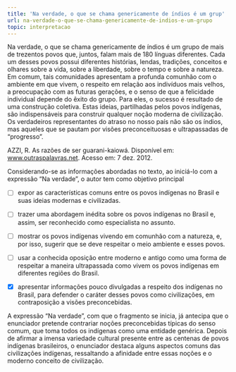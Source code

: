 ```yaml
---
title: 'Na verdade, o que se chama genericamente de índios é um grup'
url: na-verdade-o-que-se-chama-genericamente-de-indios-e-um-grupo
topic: interpretacao
---
```



Na verdade, o que se chama genericamente de índios é um grupo de mais de trezentos povos que, juntos, falam mais de 180 línguas diferentes. Cada um desses povos possui diferentes histórias, lendas, tradições, conceitos e olhares sobre a vida, sobre a liberdade, sobre o tempo e sobre a natureza. Em comum, tais comunidades apresentam a profunda comunhão com o ambiente em que vivem, o respeito em relação aos indivíduos mais velhos, a preocupação com as futuras gerações, e o senso de que a felicidade individual depende do êxito do grupo. Para eles, o sucesso é resultado de uma construção coletiva. Estas ideias, partilhadas pelos povos indígenas, são indispensáveis para construir qualquer noção moderna de civilização. Os verdadeiros representantes do atraso no nosso país não são os índios, mas aqueles que se pautam por visões preconceituosas e ultrapassadas de “progresso”.

AZZI, R. As razões de ser guarani-kaiowá. Disponível em: www.outraspalavras.net. Acesso em: 7 dez. 2012.

Considerando-se as informações abordadas no texto, ao iniciá-lo com a expressão “Na verdade”, o autor tem como objetivo principal



- [ ] expor as características comuns entre os povos indígenas no Brasil e suas ideias modernas e civilizadas.
- [ ] trazer uma abordagem inédita sobre os povos indígenas no Brasil e, assim, ser reconhecido como especialista no assunto.
- [ ] mostrar os povos indígenas vivendo em comunhão com a natureza, e, por isso, sugerir que se deve respeitar o meio ambiente e esses povos.
- [ ] usar a conhecida oposição entre moderno e antigo como uma forma de respeitar a maneira ultrapassada como vivem os povos indígenas em diferentes regiões do Brasil.
- [x] apresentar informações pouco divulgadas a respeito dos indígenas no Brasil, para defender o caráter desses povos como civilizações, em contraposição a visões preconcebidas.


A expressão “Na verdade”, com que o fragmento se inicia, já antecipa que o enunciador pretende contrariar noções preconcebidas típicas do senso comum, que toma todos os indígenas como uma entidade genérica. Depois de afirmar a imensa variedade cultural presente entre as centenas de povos indígenas brasileiros, o enunciador destaca alguns aspectos comuns das civilizações indígenas, ressaltando a afinidade entre essas noções e o moderno conceito de civilização.
